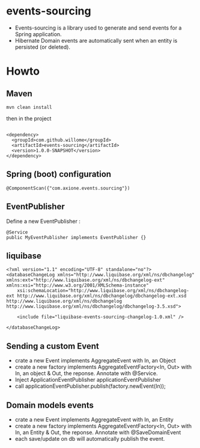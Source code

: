 # events-sourcing
- Events-sourcing is a library used to generate and send events for a Spring application. 
- Hibernate Domain events are automatically sent when an entity is persisted (or deleted). 


# Howto
## Maven
```
mvn clean install
```
then in the project
```

<dependency>
  <groupId>com.github.willome</groupId>
  <artifactId>events-sourcing</artifactId>
  <version>1.0.0-SNAPSHOT</version>
</dependency>
```

## Spring (boot) configuration
```
@ComponentScan({"com.axione.events.sourcing"})
```

## EventPublisher
Define a new EventPublisher : 
```
@Service
public MyEventPublisher implements EventPublisher {}
```

## liquibase
```
<?xml version="1.1" encoding="UTF-8" standalone="no"?>
<databaseChangeLog xmlns="http://www.liquibase.org/xml/ns/dbchangelog" xmlns:ext="http://www.liquibase.org/xml/ns/dbchangelog-ext" xmlns:xsi="http://www.w3.org/2001/XMLSchema-instance"
    xsi:schemaLocation="http://www.liquibase.org/xml/ns/dbchangelog-ext http://www.liquibase.org/xml/ns/dbchangelog/dbchangelog-ext.xsd http://www.liquibase.org/xml/ns/dbchangelog http://www.liquibase.org/xml/ns/dbchangelog/dbchangelog-3.5.xsd">

   	<include file="liquibase-events-sourcing-changelog-1.0.xml" />

</databaseChangeLog>
```

## Sending a custom Event
- crate a new Event implements AggregateEvent<In> with In, an Object
- create a new factory implements AggregateEventFactory<In, Out> with In, an object & Out, the reponse. Annotate with @Service.
- Inject ApplicationEventPublisher applicationEventPublisher
- call applicationEventPublisher.publish(factory.newEvent(In));

## Domain models events
- crate a new Event implements AggregateEvent<In> with In, an Entity
- create a new factory implements AggregateEventFactory<In, Out> with In, an Entity & Out, the reponse. Annotate with @SaveDomainEvent
- each save/update on db will automatically publish the event.
